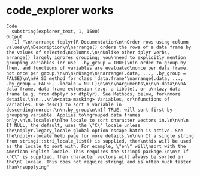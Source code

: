 # code_explorer works

    Code
      substring(explorer_text, 1, 1500)
    Output
      [1] "\n\narrange {dplyr}R Documentation\n\nOrder rows using column values\n\nDescription\n\narrange() orders the rows of a data frame by the values of selected\ncolumns.\n\nUnlike other dplyr verbs, arrange() largely ignores grouping; you\nneed to explicitly mention grouping variables (or use  .by_group = TRUE)\nin order to group by them, and functions of variables are evaluated\nonce per data frame, not once per group.\n\n\n\nUsage\n\narrange(.data, ..., .by_group = FALSE)\n\n## S3 method for class 'data.frame'\narrange(.data, ..., .by_group = FALSE, .locale = NULL)\n\n\n\nArguments\n\n\n.data\n\nA data frame, data frame extension (e.g. a tibble), or a\nlazy data frame (e.g. from dbplyr or dtplyr). See Methods, below, for\nmore details.\n\n...\n\n<data-masking> Variables, or\nfunctions of variables. Use desc() to sort a variable in descending\norder.\n\n.by_group\n\nIf TRUE, will sort first by grouping variable. Applies to\ngrouped data frames only.\n\n.locale\n\nThe locale to sort character vectors in.\n\n\n\n If NULL, the default, uses the \"C\" locale unless the\ndplyr.legacy_locale global option escape hatch is active. See the\ndplyr-locale help page for more details.\n\n\n If a single string from stringi::stri_locale_list() is supplied, then\nthis will be used as the locale to sort with. For example, \"en\" will\nsort with the American English locale. This requires the stringi package.\n\n\n If \"C\" is supplied, then character vectors will always be sorted in the\nC locale. This does not require stringi and is often much faster than\nsupplying"


